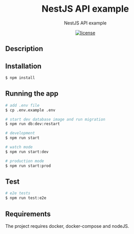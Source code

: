 <h1 align="center">NestJS API example</h1>

<div align="center">
NestJS API example

[![license](https://img.shields.io/badge/license-GNU-blue.svg)](https://github.com/captain-fatbeard/nestjs-api/blob/main/LICENSE)
</div>

## Description

## Installation

```bash
$ npm install
```

## Running the app

```bash
# add .env file
$ cp .env.example .env
```

```bash
# start dev database image and run migration
$ npm run db:dev:restart
```

```bash
# development
$ npm run start

# watch mode
$ npm run start:dev

# production mode
$ npm run start:prod
```

## Test

```bash
# e2e tests
$ npm run test:e2e
```

## Requirements

The project requires docker, docker-compose and nodeJS.
